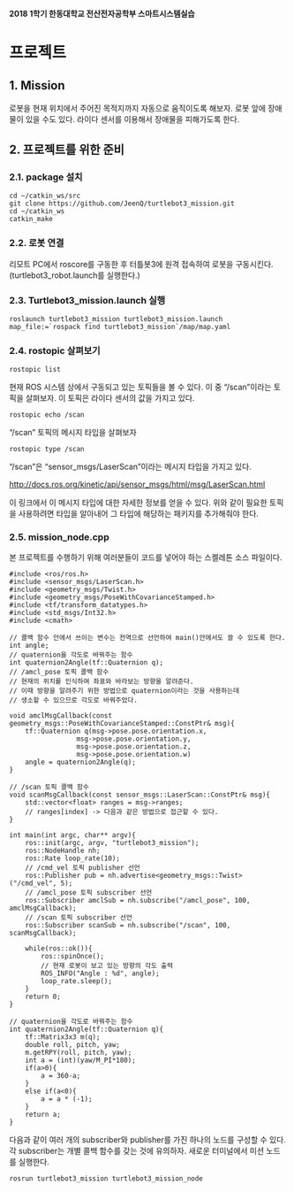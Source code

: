 #### 2018 1학기 한동대학교 전산전자공학부 스마트시스템실습

# 프로젝트

## 1. Mission

로봇을 현재 위치에서 주어진 목적지까지 자동으로 움직이도록 해보자.
로봇 앞에 장애물이 있을 수도 있다. 라이다 센서를 이용해서 장애물을 피해가도록 한다.

## 2. 프로젝트를 위한 준비

### 2.1. package 설치

    cd ~/catkin_ws/src
    git clone https://github.com/JeenQ/turtlebot3_mission.git
    cd ~/catkin_ws
    catkin_make     
      
### 2.2. 로봇 연결

리모트 PC에서 roscore를 구동한 후 터틀봇3에 원격 접속하여 로봇을 구동시킨다.(turtlebot3_robot.launch를 실행한다.)

### 2.3. Turtlebot3_mission.launch 실행

    roslaunch turtlebot3_mission turtlebot3_mission.launch map_file:=`rospack find turtlebot3_mission`/map/map.yaml
      
### 2.4. rostopic 살펴보기

    rostopic list
    
현재 ROS 시스템 상에서 구동되고 있는 토픽들을 볼 수 있다. 이 중 “/scan”이라는 토픽을 살펴보자. 이 토픽은 라이다 센서의 값을 가지고 있다.

    rostopic echo /scan
    
“/scan” 토픽의 메시지 타입을 살펴보자

    rostopic type /scan
    
“/scan”은 “sensor_msgs/LaserScan”이라는 메시지 타입을 가지고 있다.

http://docs.ros.org/kinetic/api/sensor_msgs/html/msg/LaserScan.html

이 링크에서 이 메시지 타입에 대한 자세한 정보를 얻을 수 있다.
위와 같이 필요한 토픽을 사용하려면 타입을 알아내어 그 타입에 해당하는 패키지를 추가해줘야 한다.

### 2.5. mission_node.cpp

본 프로젝트를 수행하기 위해 여러분들이 코드를 넣어야 하는 스켈레톤 소스 파일이다.

    #include <ros/ros.h>
    #include <sensor_msgs/LaserScan.h>
    #include <geometry_msgs/Twist.h>
    #include <geometry_msgs/PoseWithCovarianceStamped.h>
    #include <tf/transform_datatypes.h>
    #include <std_msgs/Int32.h>
    #include <cmath>
    
    // 콜백 함수 안에서 쓰이는 변수는 전역으로 선언하여 main()안에서도 쓸 수 있도록 한다.
    int angle;
    // quaternion을 각도로 바꿔주는 함수
    int quaternion2Angle(tf::Quaternion q);
    // /amcl_pose 토픽 콜백 함수
    // 현재의 위치를 인식하여 좌표와 바라보는 방향을 알려준다.
    // 이때 방향을 알려주기 위한 방법으로 quaternion이라는 것을 사용하는데
    // 생소할 수 있으므로 각도로 바꿔주었다.
    
    void amclMsgCallback(const geometry_msgs::PoseWithCovarianceStamped::ConstPtr& msg){
        tf::Quaternion q(msg->pose.pose.orientation.x, 
                     msg->pose.pose.orientation.y, 
                     msg->pose.pose.orientation.z, 
                     msg->pose.pose.orientation.w)
        angle = quaternion2Angle(q);
    }
    
    // /scan 토픽 콜백 함수
    void scanMsgCallback(const sensor_msgs::LaserScan::ConstPtr& msg){
        std::vector<float> ranges = msg->ranges;
        // ranges[index] -> 다음과 같은 방법으로 접근할 수 있다.
    }
    
    int main(int argc, char** argv){
        ros::init(argc, argv, "turtlebot3_mission");
        ros::NodeHandle nh;
        ros::Rate loop_rate(10);
        // /cmd_vel 토픽 publisher 선언
        ros::Publisher pub = nh.advertise<geometry_msgs::Twist>("/cmd_vel", 5);
        // /amcl_pose 토픽 subscriber 선언
        ros::Subscriber amclSub = nh.subscribe("/amcl_pose", 100, amclMsgCallback);
        // /scan 토픽 subscriber 선언
        ros::Subscriber scanSub = nh.subscribe("/scan", 100, scanMsgCallback);
        
        while(ros::ok()){
            ros::spinOnce();
            // 현재 로봇이 보고 있는 방향의 각도 출력
            ROS_INFO("Angle : %d", angle);
            loop_rate.sleep();
        }
        return 0;
    }
    
    // quaternion을 각도로 바꿔주는 함수
    int quaternion2Angle(tf::Quaternion q){
        tf::Matrix3x3 m(q);
        double roll, pitch, yaw;
        m.getRPY(roll, pitch, yaw);
        int a = (int)(yaw/M_PI*180);
        if(a>0){
            a = 360-a;
        }
        else if(a<0){
            a = a * (-1);
        }
        return a;
    }
    
다음과 같이 여러 개의 subscriber와 publisher를 가진 하나의 노드를 구성할 수 있다.
각 subscriber는 개별 콜백 함수를 갖는 것에 유의하자.
새로운 터미널에서 미션 노드를 실행한다.

    rosrun turtlebot3_mission turtlebot3_mission_node
